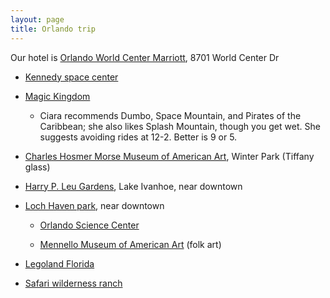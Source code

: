 ```yaml
---
layout: page
title: Orlando trip
---
```


Our hotel is [Orlando World Center Marriott](http://www.marriott.com/hotels/travel/mcowc-orlando-world-center-marriott), 8701 World Center Dr

- [Kennedy space center](https://www.kennedyspacecenter.com/tickets/ticket-info.aspx)

- [Magic Kingdom](https://disneyworld.disney.go.com/attractions/magic-kingdom/)

  - Ciara recommends Dumbo, Space Mountain, and Pirates of the
    Caribbean; she also likes Splash Mountain, though you get wet.
    She suggests avoiding rides at 12-2. Better is 9 or 5.

- [Charles Hosmer Morse Museum of American Art](http://www.morsemuseum.org/), Winter Park
  (Tiffany glass)

- [Harry P. Leu Gardens](http://www.leugardens.org/), Lake Ivanhoe, near downtown

- [Loch Haven park](http://www.cityoforlando.net/parks/loch-haven-park/), near downtown

  - [Orlando Science Center](https://www.osc.org)

  - [Mennello Museum of American Art](http://www.mennellomuseum.com/)
    (folk art)

- [Legoland Florida](https://www.legoland.com/florida/buy-tickets/admission-tickets/)

- [Safari wilderness ranch](http://safariwilderness.com/)

